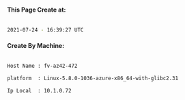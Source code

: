 
   
#### This Page Create at:

```bash

2021-07-24 - 16:39:27 UTC

```

#### Create By Machine:

```bash

Host Name : fv-az42-472

platform  : Linux-5.8.0-1036-azure-x86_64-with-glibc2.31

Ip Local  : 10.1.0.72

```

